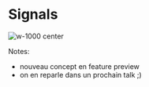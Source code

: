 # Signals

![w-1000 center](./assets/images/back-to-the-futur.gif)

Notes:
- nouveau concept en feature preview
- on en reparle dans un prochain talk ;)
